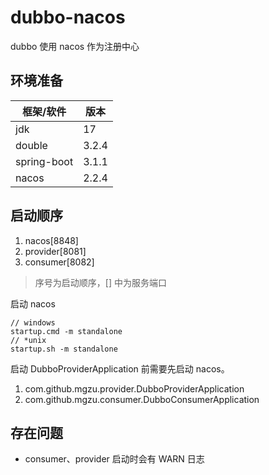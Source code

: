 # dubbo-nacos

dubbo 使用 nacos 作为注册中心

## 环境准备

| 框架/软件       | 版本    |
|-------------|-------|
| jdk         | 17    |
| double      | 3.2.4 |
| spring-boot | 3.1.1 |
| nacos       | 2.2.4 |

## 启动顺序

1. nacos[8848]
2. provider[8081]
3. consumer[8082]

> 序号为启动顺序，[] 中为服务端口

启动 nacos

```
// windows
startup.cmd -m standalone
// *unix
startup.sh -m standalone
```

启动 DubboProviderApplication 前需要先启动 nacos。

1. com.github.mgzu.provider.DubboProviderApplication
2. com.github.mgzu.consumer.DubboConsumerApplication

## 存在问题

* consumer、provider 启动时会有 WARN 日志
